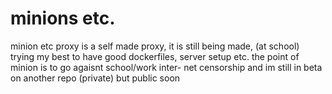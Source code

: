 # minions etc.

minion etc proxy is a self made proxy, it is still
being made, (at school) trying my best to have
good dockerfiles, server setup etc. the point 
of minion is to go agaisnt school/work inter-
net censorship and im still in beta on another
repo (private) but public soon

